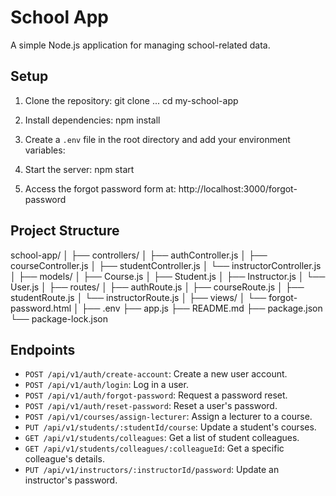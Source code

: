 # School App

A simple Node.js application for managing school-related data.

## Setup

1. Clone the repository: 
git clone ...
cd my-school-app

2. Install dependencies: npm install

3. Create a `.env` file in the root directory and add your environment variables:

4. Start the server: npm start

5. Access the forgot password form at: http://localhost:3000/forgot-password

## Project Structure

school-app/
│
├── controllers/
│ ├── authController.js
│ ├── courseController.js
│ ├── studentController.js
│ └── instructorController.js
│
├── models/
│ ├── Course.js
│ ├── Student.js
│ ├── Instructor.js
│ └── User.js
│
├── routes/
│ ├── authRoute.js
│ ├── courseRoute.js
│ ├── studentRoute.js
│ └── instructorRoute.js
│
├── views/
│ └── forgot-password.html
│
├── .env
├── app.js
├── README.md
├── package.json
└── package-lock.json


## Endpoints

- `POST /api/v1/auth/create-account`: Create a new user account.
- `POST /api/v1/auth/login`: Log in a user.
- `POST /api/v1/auth/forgot-password`: Request a password reset.
- `POST /api/v1/auth/reset-password`: Reset a user's password.
- `POST /api/v1/courses/assign-lecturer`: Assign a lecturer to a course.
- `PUT /api/v1/students/:studentId/course`: Update a student's courses.
- `GET /api/v1/students/colleagues`: Get a list of student colleagues.
- `GET /api/v1/students/colleagues/:colleagueId`: Get a specific colleague's details.
- `PUT /api/v1/instructors/:instructorId/password`: Update an instructor's password.
